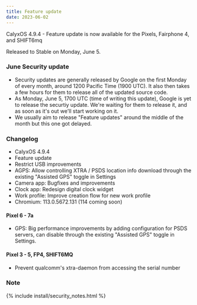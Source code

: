 ```yaml
---
title: Feature update
date: 2023-06-02
---
```


CalyxOS 4.9.4 - Feature update is now available for the Pixels, Fairphone 4, and SHIFT6mq

Released to Stable on Monday, June 5.

### June Security update

* Security updates are generally released by Google on the first Monday of every month, around 1200 Pacific Time (1900 UTC). It also then takes a few hours for them to release all of the updated source code.
* As Monday, June 5, 1700 UTC (time of writing this update), Google is yet to release the securtiy update. We're waiting for them to release it, and as soon as it's out we'll start working on it.
* We usually aim to release "Feature updates" around the middle of the month but this one got delayed.

### Changelog
* CalyxOS 4.9.4
* Feature update
* Restrict USB improvements
* AGPS: Allow controlling XTRA / PSDS location info download through the existing "Assisted GPS" toggle in Settings
* Camera app: Bugfixes and improvements
* Clock app: Redesign digital clock widget
* Work profile: Improve creation flow for new work profile
* Chromium: 113.0.5672.131 (114 coming soon)

#### Pixel 6 - 7a
* GPS: Big performance improvements by adding configuration for PSDS servers, can disable through the existing "Assisted GPS" toggle in Settings.

#### Pixel 3 - 5, FP4, SHIFT6MQ
* Prevent qualcomm's xtra-daemon from accessing the serial number

### Note

{% include install/security_notes.html %}
